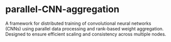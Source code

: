 # parallel-CNN-aggregation
A framework for distributed training of convolutional neural networks (CNNs) using parallel data processing and rank-based weight aggregation. Designed to ensure efficient scaling and consistency across multiple nodes.
